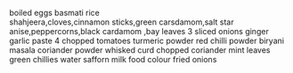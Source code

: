  boiled eggs 
basmati rice  
shahjeera,cloves,cinnamon sticks,green carsdamom,salt
star anise,peppercorns,black cardamom ,bay leaves
3 sliced onions
ginger garlic paste 
4 chopped tomatoes 
turmeric powder
red chilli powder
biryani masala
coriander powder
whisked curd 
chopped coriander
mint leaves 
green chillies 
water 
safforn milk
food colour
fried onions 